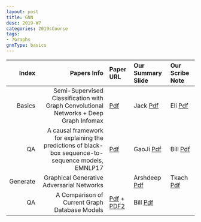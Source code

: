 ```yaml
---
layout: post
title: GNN   
desc: 2019-W7
categories: 2019sCourse
tags:
- 7Graphs
gnnType: basics
---
```


| Index | Papers Info | Paper URL| Our Summary Slide |Our Scribe Note |
| -----: | -------------------------------: | :----- | :----- | :----- | 
| Basics |  Semi-Supervised Classification with Graph Convolutional Networks + Deep Graph Infomax | [Pdf]() | Jack [Pdf]() | Eli [Pdf]() | 
| QA |  A causal framework for explaining the predictions of black-box sequence-to-sequence models, EMNLP17     | [Pdf]() | GaoJi [Pdf]() | Bill [Pdf]() | 
| Generate |  Graphical Generative Adversarial Networks  |    |  Arshdeep [Pdf]() | Tkach [Pdf]() | 
|  QA |   A Comparison of Current Graph Database Models   | [Pdf](http://www.renzoangles.net/files/gdm2012.pdf) + [PDF2](https://users.dcc.uchile.cl/~cgutierr/papers/surveyGDB.pdf) | Bill [Pdf]() |  | 


